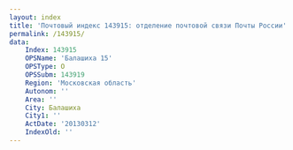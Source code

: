 ```yaml
---
layout: index
title: 'Почтовый индекс 143915: отделение почтовой связи Почты России'
permalink: /143915/
data:
    Index: 143915
    OPSName: 'Балашиха 15'
    OPSType: О
    OPSSubm: 143919
    Region: 'Московская область'
    Autonom: ''
    Area: ''
    City: Балашиха
    City1: ''
    ActDate: '20130312'
    IndexOld: ''
---
```

